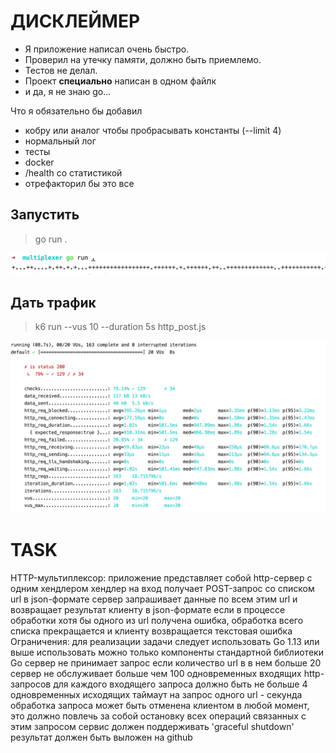 # ДИСКЛЕЙМЕР

- Я приложение написал очень быстро.
- Проверил на утечку памяти, должно быть приемлемо.
- Тестов не делал.
- Проект **специально** написан в одном файлк
- и да, я не знаю go...

Что я обязательно бы добавил
- кобру или аналог чтобы пробрасывать константы (--limit 4)
- нормальный лог
- тесты
- docker
- /health со статистикой
- отрефакторил бы это все

## Запустить

> go run .   

![start](./start.png)

## Дать трафик

> k6 run --vus 10 --duration 5s http_post.js

![k6](./k6.png)


# TASK
 
HTTP-мультиплексор:
приложение представляет собой http-сервер с одним хендлером
хендлер на вход получает POST-запрос со списком url в json-формате
сервер запрашивает данные по всем этим url и возвращает результат клиенту в json-формате
если в процессе обработки хотя бы одного из url получена ошибка, обработка всего списка прекращается и клиенту возвращается текстовая ошибка Ограничения:
для реализации задачи следует использовать Go 1.13 или выше
использовать можно только компоненты стандартной библиотеки Go
сервер не принимает запрос если количество url в в нем больше 20
сервер не обслуживает больше чем 100 одновременных входящих http-запросов
для каждого входящего запроса должно быть не больше 4 одновременных исходящих
таймаут на запрос одного url - секунда
обработка запроса может быть отменена клиентом в любой момент, это должно повлечь за собой остановку всех операций связанных с этим запросом
сервис должен поддерживать 'graceful shutdown'
результат должен быть выложен на github